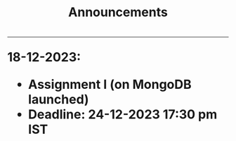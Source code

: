 <h1 align="center">Announcements<h1>


----

**18-12-2023**: 

- Assignment I (on MongoDB launched)
- Deadline: 24-12-2023 17:30 pm IST
